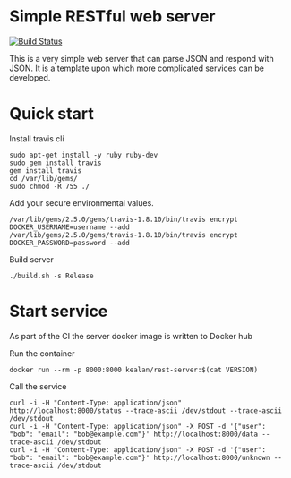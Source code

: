 # Simple RESTful web server

[![Build Status](https://travis-ci.org/kealan/rest-server.svg?branch=master)](https://travis-ci.org/kealan/rest-server)

This is a very simple web server that can parse JSON and respond with JSON.
It is a template upon which more complicated services can be developed.

# Quick start

Install travis cli

```
sudo apt-get install -y ruby ruby-dev
sudo gem install travis
gem install travis
cd /var/lib/gems/
sudo chmod -R 755 ./
```

Add your secure environmental values.

    /var/lib/gems/2.5.0/gems/travis-1.8.10/bin/travis encrypt DOCKER_USERNAME=username --add
    /var/lib/gems/2.5.0/gems/travis-1.8.10/bin/travis encrypt DOCKER_PASSWORD=password --add

Build server 

    ./build.sh -s Release 

# Start service

As part of the CI the server docker image is written to Docker hub

Run the container

    docker run --rm -p 8000:8000 kealan/rest-server:$(cat VERSION)

Call the service

    curl -i -H "Content-Type: application/json" http://localhost:8000/status --trace-ascii /dev/stdout --trace-ascii /dev/stdout 
    curl -i -H "Content-Type: application/json" -X POST -d '{"user": "bob": "email": "bob@example.com"}' http://localhost:8000/data --trace-ascii /dev/stdout 
    curl -i -H "Content-Type: application/json" -X POST -d '{"user": "bob": "email": "bob@example.com"}' http://localhost:8000/unknown --trace-ascii /dev/stdout 


